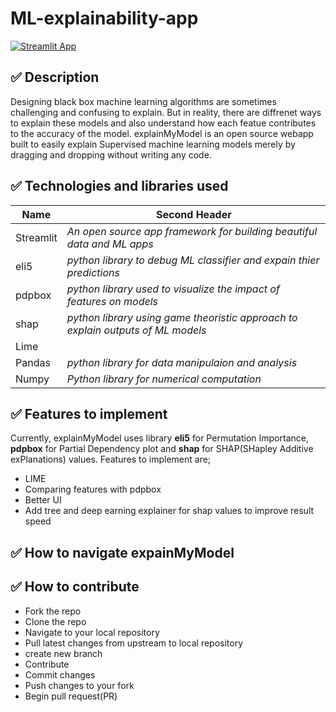 # ML-explainability-app

[![Streamlit App](https://static.streamlit.io/badges/streamlit_badge_black_white.svg)](https://share.streamlit.io/nelsonchris1/ml-explainability-app/main/app.py)

## ✅ Description
Designing black box machine learning algorithms are sometimes challenging and confusing to explain. But in reality, there are diffrenet ways to explain these models and also understand how each featue contributes to the accuracy of the model.
explainMyModel is an open source  webapp built to easily explain Supervised machine learning models merely by dragging and dropping without writing any code. 

## ✅ Technologies and libraries used
| Name  | Second Header |
| ------------- | ------------- |
| Streamlit  |  *An open source app framework for building beautiful data and ML apps* |
| eli5  | *python library to debug ML classifier and expain thier predictions*  |
| pdpbox | *python library used to visualize the impact of features on models* |
| shap | *python library using game theoristic approach to explain outputs of ML models*|
| Lime | |
| Pandas | *python library for data manipulaion and analysis*|
| Numpy | *Python library for numerical computation*|



## ✅ Features to implement
Currently, explainMyModel uses library **eli5** for Permutation Importance, **pdpbox** for Partial Dependency plot and **shap** for SHAP(SHapley Additive exPlanations) values. Features to implement are;
* LIME 
* Comparing features with pdpbox
* Better UI
* Add tree and deep earning explainer for shap values to improve result speed

## ✅ How to navigate expainMyModel


## ✅ How to contribute
* Fork the repo
* Clone the repo
* Navigate to your local repository
* Pull latest changes from upstream to local repository
* create new branch
* Contribute
* Commit changes
* Push changes to your fork
* Begin pull request(PR)
